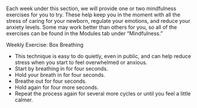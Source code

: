 Each week under this section, we will provide one or two mindfulness exercises for you to try. These help keep you in the moment with all the stress of caring for your newborn, regulate your emotions, and reduce your anxiety levels. Some may work better than others for you, so all of the exercises can be found in the Modules tab under “Mindfulness.”

Weekly Exercise: Box Breathing

- This technique is easy to do quietly, even in public, and can help reduce stress when you start to feel overwhelmed or anxious.
- Start by breathing in for four seconds.
- Hold your breath in for four seconds.
- Breathe out for four seconds.
- Hold again for four more seconds.
- Repeat the process again for several more cycles or until you feel a little calmer.

